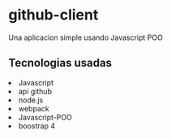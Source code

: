 # github-client
Una aplicacion simple usando Javascript POO

<h2>Tecnologias usadas</h2>
<li> Javascript </li>
<li> api github </li>
<li> node.js </li>
<li> webpack </li>
<li> Javascript-POO </li>
<li> boostrap 4 </li>
